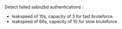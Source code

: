 Detect failed sabnzbd authentications :

 - leakspeed of 10s, capacity of 3 for fast bruteforce
 - leakspeed of 60s, capacity of 10 for slow bruteforce
 